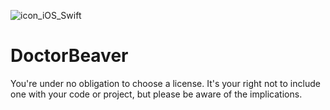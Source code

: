 ![icon_iOS_Swift](https://img-fotki.yandex.ru/get/59977/218764126.0/0_13f172_609a13d6_orig.png)
# DoctorBeaver

You're under no obligation to choose a license. It's your right not to include one with your code or project, but please be aware of the implications.

